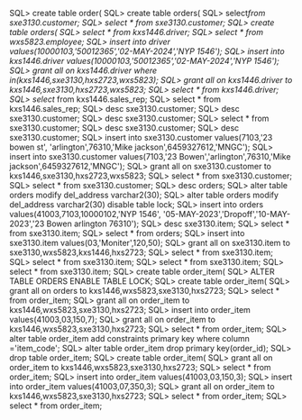 SQL> create table order(
SQL> create table orders(
SQL> select*from sxe3130.customer;
SQL> select * from sxe3130.customer;
SQL> create table orders(
SQL> select * from kxs1446.driver;
SQL> select * from wxs5823.employee;
SQL> insert into driver values(10000103,'50012365','02-MAY-2024','NYP 1546');
SQL> insert into kxs1446.driver values(10000103,'50012365','02-MAY-2024','NYP 1546');
SQL> grant all on kxs1446.driver where in(kxs1446,sxe3130,hxs2723,wxs5823);
SQL> grant all on kxs1446.driver to kxs1446,sxe3130,hxs2723,wxs5823;
SQL> select * from kxs1446.driver;
SQL> select* from kxs1446.sales_rep;
SQL> select * from kxs1446.sales_rep;
SQL> desc sxe3130.customer;
SQL> desc sxe3130.customer;
SQL> desc sxe3130.customer;
SQL> select * from sxe3130.customer;
SQL> desc sxe3130.customer;
SQL> desc sxe3130.customer;
SQL> insert into sxe3130.customer values(7103,'23 bowen st', 'arlington',76310,'Mike jackson',6459327612,'MNGC');
SQL> insert into sxe3130.customer values(7103,'23 Bowen','arlington',76310,'Mike jackson',6459327612,'MNGC');
SQL> grant all on sxe3130.customer to kxs1446,sxe3130,hxs2723,wxs5823;
SQL> select * from sxe3130.customer;
SQL> select * from sxe3130.customer;
SQL> desc orders;
SQL> alter table orders modify del_address varchar2(30);
SQL> alter table orders modify del_address varchar2(30) disable table lock;
SQL> insert into orders values(41003,7103,10000102,'NYP 1546', '05-MAY-2023','Dropoff','10-MAY-2023','23 Bowen arlington 76310');
SQL> desc sxe3130.item;
SQL> select * from sxe3130.item;
SQL> select * from orders;
SQL> insert into sxe3130.item values(03,'Moniter',120,50);
SQL> grant all on sxe3130.item to sxe3130,wxs5823,kxs1446,hxs2723;
SQL> select * from sxe3130.item;
SQL> select * from sxe3130.item;
SQL> select * from sxe3130.item;
SQL> select * from sxe3130.item;
SQL> create table order_item(
SQL> ALTER TABLE ORDERS ENABLE TABLE LOCK;
SQL> create table order_item(
SQL> grant all on orders to kxs1446,wxs5823,sxe3130,hxs2723;
SQL> select * from order_item;
SQL> grant all on order_item to kxs1446,wxs5823,sxe3130,hxs2723;
SQL> insert into order_item values(41003,03,150,7);
SQL> grant all on order_item to kxs1446,wxs5823,sxe3130,hxs2723;
SQL> select * from order_item;
SQL> alter table order_item add constraints primary key where column ='item_code';
SQL> alter table order_item drop primary key(order_id);
SQL> drop table order_item;
SQL> create table order_item(
SQL> grant all on order_item to kxs1446,wxs5823,sxe3130,hxs2723;
SQL> select * from order_item;
SQL> insert into order_item values(41003,03,150,3);
SQL> insert into order_item values(41003,07,350,3);
SQL> grant all on order_item to kxs1446,wxs5823,sxe3130,hxs2723;
SQL> select * from order_item;
SQL> select * from order_item;
